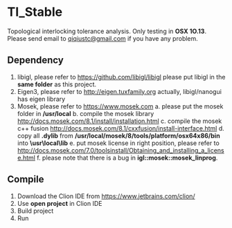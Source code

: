 # TI_Stable

Topological interlocking tolerance analysis.
Only testing in **OSX 1O.13**.
Please send email to qiqiustc@gmail.com if you have any problem.

## Dependency
1. libigl, please refer to https://github.com/libigl/libigl
    please put libigl in the **same folder** as this project.
2. Eigen3, please refer to http://eigen.tuxfamily.org
    actually, libigl/nanogui has eigen library
3. Mosek, please refer to https://www.mosek.com
    a. please put the mosek folder in **/usr/local**
    b. compile the mosek library http://docs.mosek.com/8.1/install/installation.html
    c. compile the mosek c++ fusion http://docs.mosek.com/8.1/cxxfusion/install-interface.html
    d. copy all **.dylib** from **/usr/local/mosek/8/tools/platform/osx64x86/bin** into **\usr\local\lib**
    e. put mosek license in right position, please refer to http://docs.mosek.com/7.0/toolsinstall/Obtaining_and_installing_a_license.html
    f. please note that there is a bug in **igl::mosek::mosek_linprog**.

## Compile

1. Download the Clion IDE from https://www.jetbrains.com/clion/
2. Use **open project** in Clion IDE
3. Build project
4. Run